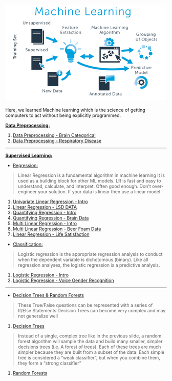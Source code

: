 ![png](images/ml_image.png)
---
Here, we learned Machine learning which is the science of getting computers to act without being explicitly programmed.



**[Data Preprocessing:](https://github.com/cliferraren/Machine-Learning/tree/master/Data%20PreProcessing)**

 1. [Data Preprocessing - Brain Categorical](https://github.com/cliferraren/Machine-Learning/blob/master/Data%20PreProcessing/Data%20Preprocessing.ipynb)
 2. [Data Preprocessing - Respiratory Disease](https://github.com/cliferraren/Machine-Learning/blob/master/Data%20PreProcessing/Respiratory%20Disease.ipynb)
---

**[Supervised Learning:](https://github.com/cliferraren/Machine-Learning/tree/master/Supervised)**


* [Regression:](https://github.com/cliferraren/Machine-Learning/tree/master/Supervised/Linear%20Regression)

> Linear Regression is a fundamental algorithm in machine learning
> It is used as a building block for other ML models.
> LR is fast and easy to understand, calculate, and interpret.
> Often good enough. Don't over-engineer your solution. If your data is linear then use a linear model.
 1. [Univariate Linear Regression - Intro](https://github.com/cliferraren/Machine-Learning/blob/master/Supervised/Linear%20Regression/Univariate_Linear_Regression.ipynb)
 2. [Linear Regression - LSD DATA](https://github.com/cliferraren/Machine-Learning/blob/master/Supervised/Linear%20Regression/LinearRegression_LSD_DATA.ipynb)
 3. [Quantifying Regression - Intro](https://github.com/cliferraren/Machine-Learning/blob/master/Supervised/Linear%20Regression/Quantifying_Regression.ipynb)
 4. [Quantifying Regression - Brain Data](https://github.com/cliferraren/Machine-Learning/blob/master/Supervised/Linear%20Regression/Quantifying%20Linear%20Regression_Brain.ipynb)
 5. [Multi Linear Regression - Intro](https://github.com/cliferraren/Machine-Learning/blob/master/Supervised/Linear%20Regression/MultiVariate%20Linear%20Regression.ipynb)
 6. [Multi Linear Regression - Beer Foam Data](https://github.com/cliferraren/Machine-Learning/blob/master/Supervised/Linear%20Regression/MultiLinear%20Regression%20-%20Beer.ipynb)
 7. [Linear Regression - Life Satisfaction](https://github.com/cliferraren/Machine-Learning/blob/master/Supervised/Linear%20Regression/LifeSatisfaction_vs_Income.ipynb)


* [Classification:](https://github.com/cliferraren/Machine-Learning/tree/master/Supervised/Logistic%20Regression)

> Logistic regression is the appropriate regression analysis to conduct when the dependent variable is dichotomous (binary). Like all regression analyses, the logistic regression is a predictive analysis.

1. [Logistic Regression - Intro](https://github.com/cliferraren/Machine-Learning/blob/master/Supervised/Logistic%20Regression/Logistic%20Regression%20-Intro.ipynb)
2. [Logistic Regression - Voice Gender Recognition](https://github.com/cliferraren/Machine-Learning/blob/master/Supervised/Logistic%20Regression/Voice%20Recognition.ipynb)

---

* [Decision Trees & Random Forests](https://github.com/cliferraren/Machine-Learning/tree/master/Supervised/Decision%20Trees%20%26%20Random%20Forests)

> These True/False questions can be represented with a series of If/Else Statements
> Decision Trees can become very complex and may not generalize well

1. [Decision Trees](https://github.com/cliferraren/Machine-Learning/blob/master/Supervised/Decision%20Trees%20%26%20Random%20Forests/Decision%20Trees.ipynb)

> Instead of a single, complex tree like in the previous slide, a random forest algorithm will sample the data and build many smaller, simpler decisions trees (i.e. A forest of trees).
> Each of these trees are much simpler because they are built from a subset of the data. 
> Each simple tree is considered a “weak classifier”, but when you combine them, they form a “strong classifier”

1. [Random Forests](https://github.com/cliferraren/Machine-Learning/blob/master/Supervised/Logistic%20Regression/Voice%20Recognition.ipynb)
